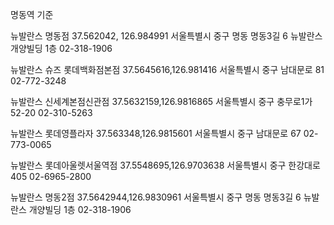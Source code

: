명동역 기준 


뉴발란스 명동점 37.562042, 126.984991
서울특별시 중구 명동 명동3길 6 뉴발란스 개양빌딩 1층
02-318-1906

뉴발란스 슈즈 롯데백화점본점 37.5645616,126.981416
서울특별시 중구 남대문로 81
02-772-3248

뉴발란스 신세계본점신관점 37.5632159,126.9816865
서울특별시 중구 충무로1가 52-20
02-310-5263

뉴발란스 롯데영플라자 37.563348,126.9815601
서울특별시 중구 남대문로 67
02-773-0065

뉴발란스 롯데아울렛서울역점 37.5548695,126.9703638
서울특별시 중구 한강대로 405
02-6965-2800

뉴발란스 명동2점 37.5642944,126.9830961
서울특별시 중구 명동 명동3길 6 뉴발란스 개양빌딩 1층
02-318-1906
